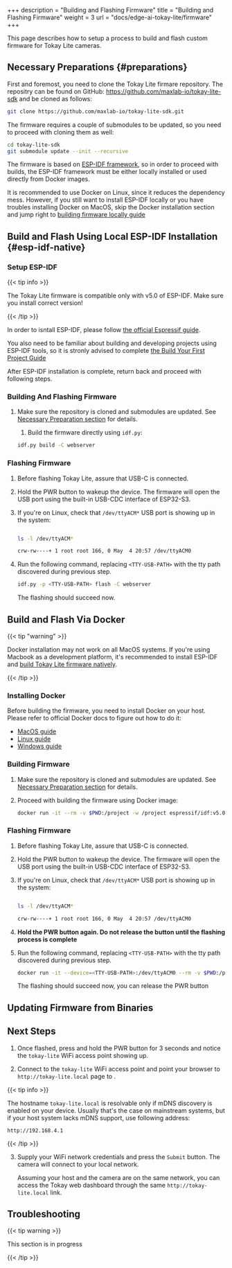 +++
description = "Building and Flashing Firmware"
title = "Building and Flashing Firmware"
weight = 3
url = "docs/edge-ai-tokay-lite/firmware"
+++

This page describes how to setup a process to build and flash custom
firmware for Tokay Lite cameras.

## Necessary Preparations {#preparations}

First and foremost, you need to clone the Tokay Lite firmare repository.
The repositry can be found on GitHub: https://github.com/maxlab-io/tokay-lite-sdk
and be cloned as follows:

```bash
git clone https://github.com/maxlab-io/tokay-lite-sdk.git
```

The firmware requires a couple of submodules to be updated, so you
need to proceed with cloning them as well:

```bash
cd tokay-lite-sdk
git submodule update --init --recursive
```

The firmware is based on [ESP-IDF framework](https://www.espressif.com/en/products/sdks/esp-idf),
so in order to proceed with builds, the ESP-IDF framework must be either
locally installed or used directly from Docker images.

It is recommended to use Docker on Linux, since it reduces the dependency mess.
However, if you still want to install ESP-IDF locally or you have troubles
installing Docker on MacOS, skip the Docker installation section and jump right
to [building firmware locally guide](#esp-idf-native)

## Build and Flash Using Local ESP-IDF Installation {#esp-idf-native}

### Setup ESP-IDF

{{< tip info >}}

The Tokay Lite firmware is compatible only with v5.0 of ESP-IDF.
Make sure you install correct version!

{{< /tip >}}

In order to isntall ESP-IDF, please follow [the official Espressif guide](https://docs.espressif.com/projects/esp-idf/en/latest/esp32/get-started/#installation).


You also need to be familiar about building and developing projects using ESP-IDF
tools, so it is stronly advised to complete [the Build Your First Project Guide](https://docs.espressif.com/projects/esp-idf/en/latest/esp32/get-started/index.html#build-your-first-project)

After ESP-IDF installation is complete, return back and proceed with
following steps.

### Building And Flashing Firmware

1. Make sure the repository is cloned and submodules are updated.
   See [Necessary Preparation section](#preparations) for details.

   1. Build the firmware directly using `idf.py`:

    ```bash
    idf.py build -C webserver
    ```

### Flashing Firmware

1. Before flashing Tokay Lite, assure that USB-C is connected.

1. Hold the PWR button to wakeup the device. The firmware will open the USB port
   using the built-in USB-CDC interface of ESP32-S3.

1. If you're on Linux, check that `/dev/ttyACM*` USB port is showing up in the
   system:

    ```bash

    ls -l /dev/ttyACM*

    crw-rw----+ 1 root root 166, 0 May  4 20:57 /dev/ttyACM0

    ```
1. Run the following command, replacing `<TTY-USB-PATH>` with the tty path
   discovered during previous step.

    ```bash
    idf.py -p <TTY-USB-PATH> flash -C webserver

    ```

   The flashing should succeed now.

## Build and Flash Via Docker

   {{< tip "warning" >}}

   Docker installation may not work on all MacOS systems. If you're using Macbook
   as a development platform, it's recommended to install ESP-IDF and
   [build Tokay Lite firmware natively](#esp-idf-native).

   {{< /tip >}}

### Installing Docker

   Before building the firmware, you need to install Docker on your host.
   Please refer to official Docker docs to figure out how to do it:

   * [MacOS guide](https://docs.docker.com/desktop/install/mac-install/)
   * [Linux guide](https://docs.docker.com/desktop/install/linux-install/)
   * [Windows guide](https://docs.docker.com/desktop/install/windows-install/)

   ### Building Firmware

   1. Make sure the repository is cloned and submodules are updated.
      See [Necessary Preparation section](#preparations) for details.

   1. Proceed with building the firmware using Docker image:

       ```bash
       docker run -it --rm -v $PWD:/project -w /project espressif/idf:v5.0 idf.py build -C webserver
       ```

### Flashing Firmware

   1. Before flashing Tokay Lite, assure that USB-C is connected.

   1. Hold the PWR button to wakeup the device. The firmware will open the USB port
      using the built-in USB-CDC interface of ESP32-S3.

   1. If you're on Linux, check that `/dev/ttyACM*` USB port is showing up in the
      system:

       ```bash

       ls -l /dev/ttyACM*

       crw-rw----+ 1 root root 166, 0 May  4 20:57 /dev/ttyACM0

       ```

   1. **Hold the PWR button again. Do not release the button until the flashing process
      is complete**

   1. Run the following command, replacing `<TTY-USB-PATH>` with the tty path
      discovered during previous step.

       ```bash
       docker run -it --device=<TTY-USB-PATH>:/dev/ttyACM0 --rm -v $PWD:/project -w /project espressif/idf:v5.0 idf.py flash -C webserver
       ```

      The flashing should succeed now, you can release the PWR button

## Updating Firmware from Binaries

## Next Steps

1. Once flashed, press and hold the PWR button for 3 seconds and notice
   the `tokay-lite` WiFi access point showing up.

1. Connect to the `tokay-lite` WiFi access point and point your browser to
   `http://tokay-lite.local` page to .

{{< tip info >}}

The hostname `tokay-lite.local` is resolvable only if mDNS discovery
is enabled on your device. Usually that's the case on mainstream systems,
but if your host system lacks mDNS support, use following address:

`http://192.168.4.1`

{{< /tip >}}

3. Supply your WiFi network credentials and press the `Submit` button.
   The camera will connect to your local network.

   Assuming your host and the camera are on the same network, you can access the Tokay web dashboard through the same `http://tokay-lite.local` link.

## Troubleshooting

{{< tip warning >}}

This section is in progress

{{< /tip >}}
